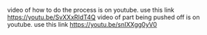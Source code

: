 video of how to do the process is on youtube.  use this link https://youtu.be/SvXXxRIdT4Q
video of part being pushed off is on youtube.  use this link https://youtu.be/snIXXgg0yV0
